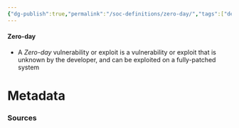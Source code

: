 ```yaml
---
{"dg-publish":true,"permalink":"/soc-definitions/zero-day/","tags":["defs_soc"]}
---
```


#### Zero-day
- A *Zero-day* vulnerability or exploit is a vulnerability or exploit that is unknown by the developer, and can be exploited on a fully-patched system




# Metadata

### Sources
